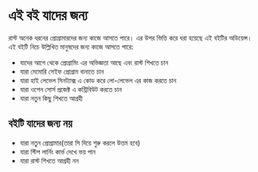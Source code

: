# এই বই যাদের জন্য

রাস্ট অনেক ধরনের প্রোগ্রামারদের জন্য কাজে আসতে পারে। এর উপর ভিত্তি করে ধরা হয়েছে এই বইটির অডিয়েন্স। এই বইটি নিচে উল্লিখিত মানুষদের জন্য কাজে আসতে পারে:

- যাদের আগে থেকে প্রোগ্রামিং এর অভিজ্ঞতা আছে এবং রাস্ট শিখতে চান
- যারা মেমোরি সেইফ প্রোগ্রাম বানাতে চান
- যারা হাই লেভেল সিনট্যাক্স এ কোড করে লো-লেভেল এর কাজ করতে চান
- যারা ওপেন সোর্স প্রজেক্ট এ কন্ট্রিবিউট করতে চান
- যারা নতুন কিছু শিখতে আগ্রহী

## বইটি যাদের জন্য নয়

- যারা নতুন প্রোগ্রামার(তারা সি দিয়ে শুরু করলে উত্তম হবে)
- যারা স্টিপ লার্নিং কার্ভ দেখে ভয় পান
- যারা রাস্ট শিখতে আগ্রহী নন
